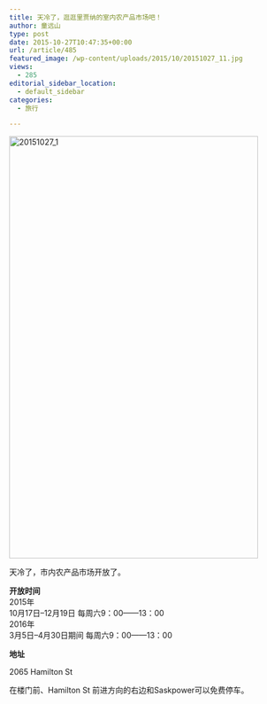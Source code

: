 ```yaml
---
title: 天冷了，逛逛里贾纳的室内农产品市场吧！
author: 童远山
type: post
date: 2015-10-27T10:47:35+00:00
url: /article/485
featured_image: /wp-content/uploads/2015/10/20151027_11.jpg
views:
  - 285
editorial_sidebar_location:
  - default_sidebar
categories:
  - 旅行

---
```

[<img decoding="async" loading="lazy" class="alignnone wp-image-487" src="http://52sask.com/wp-content/uploads/2015/10/20151027_11.jpg" alt="20151027_1" width="450" height="762" />][1]

天冷了，市内农产品市场开放了。

**开放时间**  
2015年  
10月17日&#8211;12月19日 每周六9：00——13：00  
2016年  
3月5日&#8211;4月30日期间 每周六9：00——13：00

**地址**

2065 Hamilton St

在楼门前、Hamilton St 前进方向的右边和Saskpower可以免费停车。

 [1]: http://52sask.com/wp-content/uploads/2015/10/20151027_11.jpg